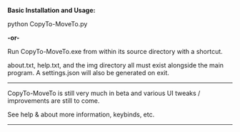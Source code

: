<strong>Basic Installation and Usage:</strong>

python CopyTo-MoveTo.py 

<strong>-or-</strong>

Run CopyTo-MoveTo.exe from within its source directory with a shortcut.

about.txt, help.txt, and the img directory all must exist alongside the main program. A settings.json will also be generated on exit.

<hr>
CopyTo-MoveTo is still very much in beta and various UI tweaks / improvements are still to come.

See help & about more information, keybinds, etc.
<hr>


